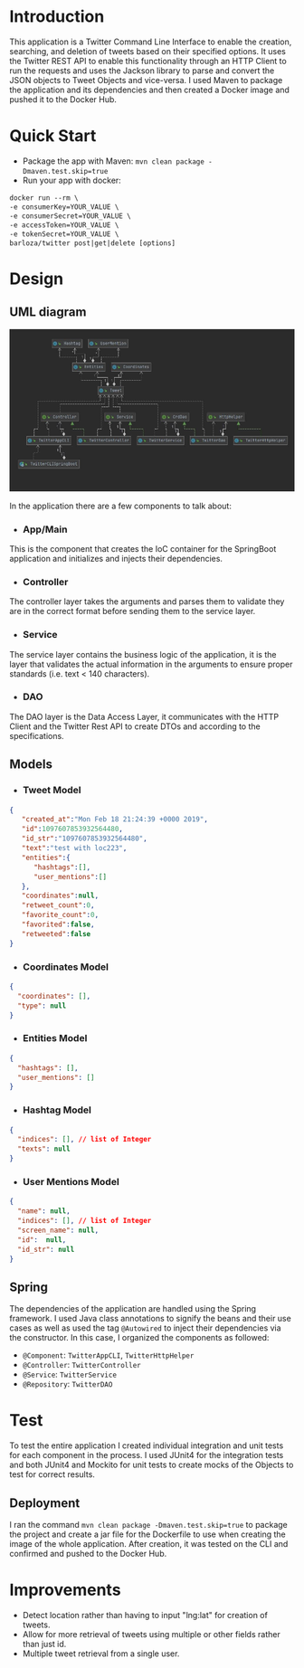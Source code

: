 # Introduction
This application is a Twitter Command Line Interface to enable the creation, searching, and deletion of tweets based on their specified options. It uses the Twitter REST API to enable this functionality through an HTTP Client to run the requests and uses the Jackson library to parse and convert the JSON objects to Tweet Objects and vice-versa. I used Maven to package the application and its dependencies and then created a Docker image and pushed it to the Docker Hub.

# Quick Start
- Package the app with Maven: `mvn clean package -Dmaven.test.skip=true`
- Run your app with docker: 
```
docker run --rm \
-e consumerKey=YOUR_VALUE \
-e consumerSecret=YOUR_VALUE \
-e accessToken=YOUR_VALUE \
-e tokenSecret=YOUR_VALUE \
barloza/twitter post|get|delete [options]
```

# Design
## UML diagram
![UML Diagram](./assets/UML.JPG)

In the application there are a few components to talk about:
* ### App/Main
This is the component that creates the IoC container for the SpringBoot application and initializes and injects their dependencies.
* ### Controller
The controller layer takes the arguments and parses them to validate they are in the correct format before sending them to the service layer.
* ### Service
The service layer contains the business logic of the application, it is the layer that validates the actual information in the arguments to ensure proper standards (i.e. text < 140 characters).
* ### DAO
The DAO layer is the Data Access Layer, it communicates with the HTTP Client and the Twitter Rest API to create DTOs and according to the specifications.
## Models
* ### Tweet Model
```json
{
   "created_at":"Mon Feb 18 21:24:39 +0000 2019",
   "id":1097607853932564480,
   "id_str":"1097607853932564480",
   "text":"test with loc223",
   "entities":{
      "hashtags":[],
      "user_mentions":[]  
   },
   "coordinates":null,   
   "retweet_count":0,
   "favorite_count":0,
   "favorited":false,
   "retweeted":false
}
```
* ### Coordinates Model
```json
{
  "coordinates": [],
  "type": null
}
```
* ### Entities Model

```json
{
  "hashtags": [],
  "user_mentions": []
}
```

* ### Hashtag Model

```json
{
  "indices": [], // list of Integer
  "texts": null
}
```
* ### User Mentions Model

```json
{
  "name": null,
  "indices": [], // list of Integer
  "screen_name": null,
  "id":  null,
  "id_str": null
}
```
## Spring
The dependencies of the application are handled using the Spring framework. I used Java class 
annotations to signify the beans and their use cases as well as used the tag `@Autowired` 
to inject their dependencies via the constructor. In this case, I organized the components as followed:
  * `@Component`: `TwitterAppCLI`, `TwitterHttpHelper`
  * `@Controller`: `TwitterController`
  * `@Service`: `TwitterService`
  * `@Repository`: `TwitterDAO`

# Test
To test the entire application I created individual integration and unit tests for each component in the process. 
I used JUnit4 for the integration tests and both JUnit4 and Mockito 
for unit tests to create mocks of the Objects to test for correct results.

## Deployment
I ran the command `mvn clean package -Dmaven.test.skip=true` to package the project and 
create a jar file for the Dockerfile to use when creating the image 
of the whole application. After creation, it was tested on the CLI and confirmed and pushed to the Docker Hub.

# Improvements
- Detect location rather than having to input "lng:lat" for creation of tweets.
- Allow for more retrieval of tweets using multiple or other fields rather than just id.
- Multiple tweet retrieval from a single user.
